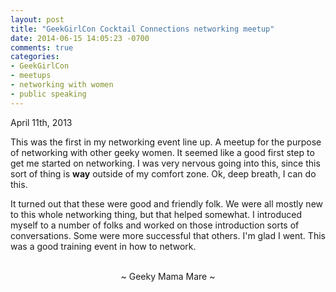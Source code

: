 ```yaml
---
layout: post
title: "GeekGirlCon Cocktail Connections networking meetup"
date: 2014-06-15 14:05:23 -0700
comments: true
categories:
- GeekGirlCon
- meetups
- networking with women
- public speaking
---
```

April 11th, 2013

This was the first in my networking event line up.  A meetup for the purpose of networking with other geeky women.  It seemed like a good first step to get me started on networking.  I was very nervous going into this, since this sort of thing is <b>way</b> outside of my comfort zone.  Ok, deep breath, I can do this.

It turned out that these were good and friendly folk.  We were all mostly new to this whole networking thing, but that helped somewhat.  I introduced myself to a number of folks and worked on those introduction sorts of conversations.  Some were more successful that others.  I'm glad I went.  This was a good training event in how to network.

<br>
<center>~ Geeky Mama Mare ~</center>

